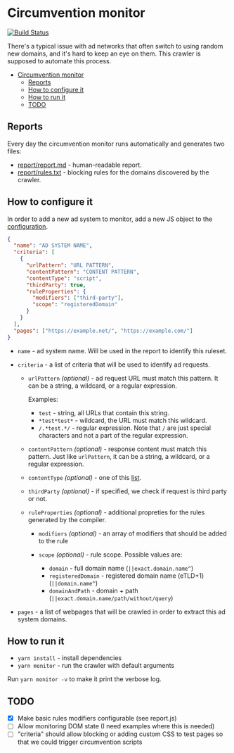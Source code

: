 # Circumvention monitor

[![Build Status](https://travis-ci.com/ameshkov/circumvention-monitor.svg?branch=master)](https://travis-ci.com/ameshkov/circumvention-monitor)

There's a typical issue with ad networks that often switch to using random new domains, and it's hard to keep an eye on them.
This crawler is supposed to automate this process.

- [Circumvention monitor](#circumvention-monitor)
  - [Reports](#reports)
  - [How to configure it](#how-to-configure-it)
  - [How to run it](#how-to-run-it)
  - [TODO](#todo)

## Reports

Every day the circumvention monitor runs automatically and generates two files:

- [report/report.md](report/report.md) - human-readable report.
- [report/rules.txt](report/rules.txt) - blocking rules for the domains discovered by the crawler.

## How to configure it

In order to add a new ad system to monitor, add a new JS object to the [configuration](conf/configuration.json).

```json
{
  "name": "AD SYSTEM NAME",
  "criteria": [
    {
      "urlPattern": "URL PATTERN",
      "contentPattern": "CONTENT PATTERN",
      "contentType": "script",
      "thirdParty": true,
      "ruleProperties": {
        "modifiers": ["third-party"],
        "scope": "registeredDomain"
      }
    }
  ],
  "pages": ["https://example.net/", "https://example.com/"]
}
```

- `name` - ad system name. Will be used in the report to identify this ruleset.
- `criteria` - a list of criteria that will be used to identify ad requests.

  - `urlPattern` _(optional)_ - ad request URL must match this pattern. It can be a string, a wildcard, or a regular expression.

    Examples:

    - `test` - string, all URLs that contain this string.
    - `*test*test*` - wildcard, the URL must match this wildcard.
    - `/.*test.*/` - regular expression. Note that `/` are just special characters and not a part of the regular expression.

  - `contentPattern` _(optional)_ - response content must match this pattern. Just like `urlPattern`, it can be a string, a wildcard, or a regular expression.
  - `contentType` _(optional)_ - one of this [list](https://github.com/puppeteer/puppeteer/blob/v3.0.2/docs/api.md#requestresourcetype).
  - `thirdParty` _(optional)_ - if specified, we check if request is third party or not.

  - `ruleProperties` _(optional)_ - additional propreties for the rules generated by the compiler.

    - `modifiers` _(optional)_ - an array of modifiers that should be added to the rule

    - `scope` _(optional)_ - rule scope. Possible values are:
      - `domain` - full domain name (`||exact.domain.name^`)
      - `registeredDomain` - registered domain name (eTLD+1) (`||domain.name^`)
      - `domainAndPath` - domain + path (`||exact.domain.name/path/without/query`)

- `pages` - a list of webpages that will be crawled in order to extract this ad system domains.

## How to run it

- `yarn install` - install dependencies
- `yarn monitor` - run the crawler with default arguments

Run `yarn monitor -v` to make it print the verbose log.

## TODO

- [x] Make basic rules modifiers configurable (see report.js)
- [ ] Allow monitoring DOM state (I need examples where this is needed)
- [ ] "criteria" should allow blocking or adding custom CSS to test pages so that we could trigger circumvention scripts
